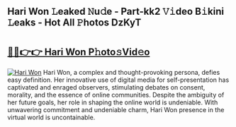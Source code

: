## Hari Won 𝙻eaked 𝙽u𝚍e - Part-kk2 𝚅𝚒deo B𝚒kini 𝙻eaks - Hot All 𝙿hotos DzKyT

# <h2><a href="http://ld3ozrv.urlbe.top/?page=Hari+Won">🔗🔗👉👉 Hari Won P𝚑oto𝚜Vid𝚎o</a></h2>

[![Hari Won](https://i.imgur.com/eBuTRDB.gif)](http://ld3ozrv.urlbe.top/?page=Hari+Won)
Hari Won, a complex and thought-provoking persona, defies easy definition. Her innovative use of digital media for self-presentation has captivated and enraged observers, stimulating debates on consent, morality, and the essence of online communities. Despite the ambiguity of her future goals, her role in shaping the online world is undeniable. With unwavering commitment and undeniable charm, Hari Won presence in the virtual world is uncontainable.
